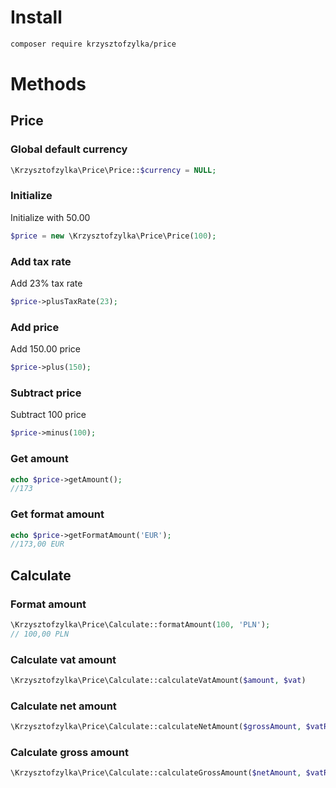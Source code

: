 # Install
```bash
composer require krzysztofzylka/price
```

# Methods
## Price
### Global default currency
```php
\Krzysztofzylka\Price\Price::$currency = NULL;
```
### Initialize
Initialize with 50.00
```php
$price = new \Krzysztofzylka\Price\Price(100);
```
### Add tax rate
Add 23% tax rate
```php
$price->plusTaxRate(23);
```
### Add price
Add 150.00 price
```php
$price->plus(150);
```
### Subtract price
Subtract 100 price
```php
$price->minus(100);
```
### Get amount
```php
echo $price->getAmount();
//173
```
### Get format amount
```php
echo $price->getFormatAmount('EUR');
//173,00 EUR
```
## Calculate
### Format amount
```php
\Krzysztofzylka\Price\Calculate::formatAmount(100, 'PLN');
// 100,00 PLN
```
### Calculate vat amount
```php
\Krzysztofzylka\Price\Calculate::calculateVatAmount($amount, $vat)
```
### Calculate net amount
```php
\Krzysztofzylka\Price\Calculate::calculateNetAmount($grossAmount, $vatRate)
```
### Calculate gross amount
```php
\Krzysztofzylka\Price\Calculate::calculateGrossAmount($netAmount, $vatRate)
```